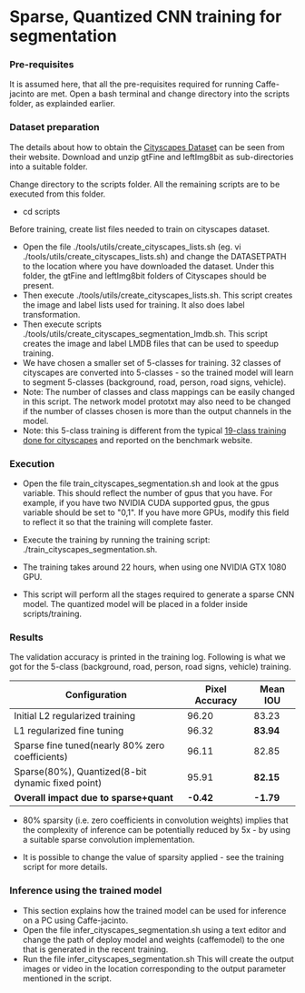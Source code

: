 # Sparse, Quantized CNN training for segmentation

### Pre-requisites
It is assumed here, that all the pre-requisites required for running Caffe-jacinto are met. Open a bash terminal and change directory into the scripts folder, as explainded earlier.

### Dataset preparation
The details about how to obtain the [Cityscapes Dataset](https://www.cityscapes-dataset.com/) can be seen from their website. Download and unzip gtFine and leftImg8bit as sub-directories into a suitable folder.

Change directory to the scripts folder. All the remaining scripts are to be executed from this folder.
* cd scripts

Before training, create list files needed to train on cityscapes dataset.
* Open the file ./tools/utils/create_cityscapes_lists.sh (eg. vi ./tools/utils/create_cityscapes_lists.sh) and change the DATASETPATH to the location where you have downloaded the dataset. Under this folder, the gtFine and leftImg8bit folders of Cityscapes should be present.  
* Then execute ./tools/utils/create_cityscapes_lists.sh. This script creates the image and label lists used for training. It also does label transformation. 
* Then execute scripts ./tools/utils/create_cityscapes_segmentation_lmdb.sh. This script creates the image and label LMDB files that can be used to speedup training.  
* We have chosen a smaller set of 5-classes for training. 32 classes of cityscapes are converted into 5-classes - so the trained model will learn to segment 5-classes (background, road, person, road signs, vehicle). 
* Note: The number of classes and class mappings can be easily changed in this script. The network model prototxt may also need to be changed if the number of classes chosen is more than the output channels in the model.
* Note: this 5-class training is different from the typical [19-class training done for cityscapes](https://github.com/mcordts/cityscapesScripts) and reported on the benchmark website. 


### Execution
* Open the file train_cityscapes_segmentation.sh  and look at the gpus variable. This should reflect the number of gpus that you have. For example, if you have two NVIDIA CUDA supported gpus, the gpus variable should be set to "0,1". If you have more GPUs, modify this field to reflect it so that the training will complete faster.

* Execute the training by running the training script: ./train_cityscapes_segmentation.sh. 

* The training takes around 22 hours, when using one NVIDIA GTX 1080 GPU.

* This script will perform all the stages required to generate a sparse CNN model. The quantized model will be placed in a folder inside scripts/training.

### Results

The validation accuracy is printed in the training log. Following is what we got for the 5-class (background, road, person, road signs, vehicle) training.


|Configuration                                    |Pixel Accuracy  |Mean IOU  |
|-------------------------------------------------|----------------|----------|
|Initial L2 regularized training                  |96.20           |83.23     |
|L1 regularized fine tuning                       |96.32           |<b>83.94  |
|Sparse fine tuned(nearly 80% zero coefficients)  |96.11           |82.85     |
|Sparse(80%), Quantized(8-bit dynamic fixed point)|95.91           |<b>82.15  |
|<b>Overall impact due to sparse+quant            |<b>-0.42        |<b>-1.79  |

* 80% sparsity (i.e. zero coefficients in convolution weights) implies that the complexity of inference can be potentially reduced by 5x - by using a suitable sparse convolution implementation.

* It is possible to change the value of sparsity applied - see the training script for more details.

### Inference using the trained model
* This section explains how the trained model can be used for inference on a PC using Caffe-jacinto.
* Open the file infer_cityscapes_segmentation.sh using a text editor and change the path of deploy model and weights (caffemodel) to the one that is generated in the recent training.
* Run the file infer_cityscapes_segmentation.sh
This will create the output images or video in the location corresponding to the output parameter mentioned in the script.
